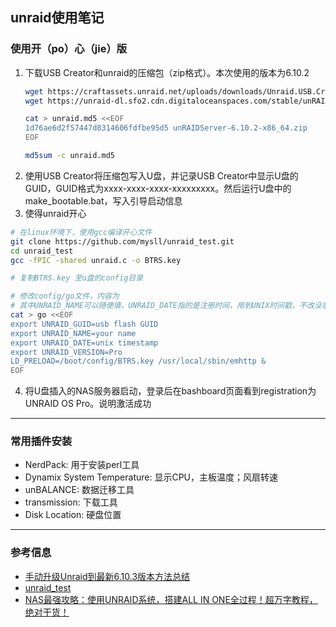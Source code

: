 ## unraid使用笔记
### 使用开（po）心（jie）版
1. 下载USB Creator和unraid的压缩包（zip格式）。本次使用的版本为6.10.2
   ```bash
   wget https://craftassets.unraid.net/uploads/downloads/Unraid.USB.Creator.Win32-2.0.exe
   wget https://unraid-dl.sfo2.cdn.digitaloceanspaces.com/stable/unRAIDServer-6.10.2-x86_64.zip

   cat > unraid.md5 <<EOF
   1d76ae6d2f57447d8314606fdfbe95d5 unRAIDServer-6.10.2-x86_64.zip
   EOF

   md5sum -c unraid.md5
   ```
2. 使用USB Creator将压缩包写入U盘，并记录USB Creator中显示U盘的GUID，GUID格式为xxxx-xxxx-xxxx-xxxxxxxxx。然后运行U盘中的make_bootable.bat，写入引导启动信息
3. 使得unraid开心
```bash
# 在linux环境下，使用gcc编译开心文件
git clone https://github.com/mysll/unraid_test.git
cd unraid_test
gcc -fPIC -shared unraid.c -o BTRS.key

# 复制BTRS.key 至u盘的config目录

# 修改config/go文件，内容为
# 其中UNRAID_NAME可以随便填，UNRAID_DATE指的是注册时间，用到UNIX时间戳，不改没事，要改的话去网上找个转换的就行。注意：UNRAID_GUID、UNRAID_NAME、UNRAID_DATE 对应的就是U盘GUID、授权给谁、授权时间。后面在Unraid中能查找到相应信息。
cat > go <<EOF
export UNRAID_GUID=usb flash GUID
export UNRAID_NAME=your name
export UNRAID_DATE=unix timestamp
export UNRAID_VERSION=Pro
LD_PRELOAD=/boot/config/BTRS.key /usr/local/sbin/emhttp &
EOF
```
4. 将U盘插入的NAS服务器启动，登录后在bashboard页面看到registration为UNRAID OS Pro。说明激活成功
---
### 常用插件安装
- NerdPack: 用于安装perl工具
- Dynamix System Temperature: 显示CPU，主板温度；风扇转速
- unBALANCE: 数据迁移工具
- transmission: 下载工具
- Disk Location: 硬盘位置
---
### 参考信息
- [手动升级Unraid到最新6.10.3版本方法总结](https://post.smzdm.com/p/am8nvwed/)
- [unraid_test](https://github.com/mysll/unraid_test)
- [NAS最强攻略：使用UNRAID系统，搭建ALL IN ONE全过程！超万字教程，绝对干货！](https://zhuanlan.zhihu.com/p/152203435)